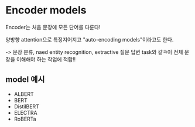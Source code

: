 # Encoder models

Encoder는 처음 문장에 모든 단어를 다룬다!

양방향 attention으로 특정지어지고 "auto-encoding models"이라고도 한다.

-> 문장 분류, naed entity recognition, extractive 질문 답변 task와 같ㅋ이 전체 문장을 이해해야 하는 작업에 적합!!

## model 예시

* ALBERT
* BERT
* DistilBERT
* ELECTRA
* RoBERTa

